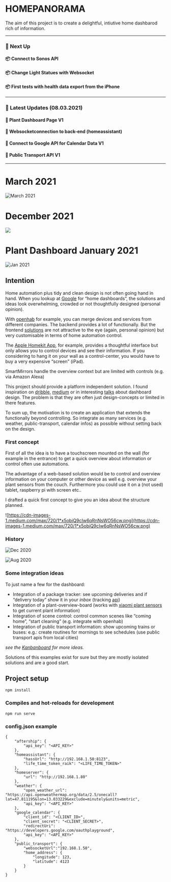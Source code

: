 # HOMEPANORAMA

The aim of this project is to create a delightful, intiutive home dashbarod rich of information.

---

### 🛫 Next Up
#### 📦 Connect to Sonos API
#### 📦 Change Light Statues with Websocket
#### 📦 First tests with health data export from the iPhone

---

### 🛬 Latest Updates (08.03.2021)
#### 🎉 Plant Dashboard Page V1  
#### 🎉 Websocketconnection to back-end (homeassistant)
#### 🎉 Connect to Google API for Calendar Data V1 
#### 🎉 Public Transport API V1

---
# March 2021
![March 2021](/doc/current_status_march_2021.png?)
# December 2021
![](/doc/current_status_december_2020.png?)
# Plant Dashboard January 2021
![Jan 2021](doc/current_statues_plant_dashboard.png?)

## Intention
Home automation plus tidy and clean design is not often going hand in hand. When you lookup at [Google](https://www.google.com/search?q=home+dashboard&source=lnms&tbm=isch&sa=X&ved=2ahUKEwjf4JDPxrrpAhUHyaQKHaLNCPAQ_AUoAXoECAwQAw&biw=1309&bih=717) for “home dashboards”, the solutions and ideas look overwhelming, crowded or not thoughtfully designed (personal opinion).

With [openhab](https://www.openhab.org/) for example, you can merge devices and services from different companies. The backend provides a lot of functionally. But the frontend [solutions](https://www.openhab.org/docs/configuration/habpanel.html) are not attractive to the eye (again, personal opinion) but very customisable in terms of home automation control.

The [Apple Homekit App](https://support.apple.com/library/content/dam/edam/applecare/images/de_DE/macos/macos-mojave-ios12-macbook-iphone-x-home-app-notifications-hero-crop.jpg), for example, provides a thoughtful interface but only allows you to control devices and see their information. If you considering to hang it on your wall as a control-center, you would have to buy a very expensive “screen” (iPad).

SmartMirrors handle the overview context but are limited with controls (e.g. via Amazon Alexa)

This project should provide a platform independent solution. I found inspiration on [dribble](https://dribbble.com/9raik/collections/2054777-HomeApp), [medium](https://onezero.medium.com/the-morning-paper-revisited-35b407822494) or in interesting [talks](https://www.youtube.com/watch?v=aZZCZpc0AcY) about dashboard design. The problem is that they are often just design-concepts or limited in there features.

To sum up, the motivation is to create an application that extends the functionally beyond controlling. So integrate as many services (e.g. weather, public-transport, calendar infos) as possible without setting back on the design.



### First concept

First of all the idea is to have a touchscreen mounted on the wall (for example in the entrance) to get a quick overview about information or control often use automations.

The advantage of a web-based solution would be to control and overview information on your computer or other device as well e.g. overview your plant sensors from the couch. Furthermore you could use it on a (not used) tablet, raspberry pi with screen etc..

I drafted a quick first concept to give you an idea about the structure planned.

![https://cdn-images-1.medium.com/max/720/1*x5obiQ9cIw6qRnNsWO56cw.png](https://cdn-images-1.medium.com/max/720/1*x5obiQ9cIw6qRnNsWO56cw.png)

### History

![Dec 2020](/doc/current_status_december_2020.png?)

![Aug 2020](/doc/current_statues.png?)

### Some integration ideas

To just name a few for the dashboard:

- Integration of a package tracker: see upcoming deliveries and if “delivery today” show it in your *inbox* (tracking [api](https://extcall.17track.net/de))
- Integration of a plant-overview-board (works with [xiaomi plant sensors](https://de.gearbest.com/other-garden-supplies/pp_373947.html) to get current plant information)
- Integration of scene control: control common scenes like “coming home”, “start cleaning” (e.g. integrate with openhab)
- Integration of public transport information: show upcoming trains or buses: e.g.: create routines for mornings to see schedules (use public transport apis from local cities)

*see the [Kanbanboard](https://github.com/raikm/homepanorama/projects/2) for more ideas.*

Solutions of this examples exist for sure but they are mostly isolated solutions and are a good start.

## Project setup
```
npm install
```

### Compiles and hot-reloads for development
```
npm run serve
```

### config.json example

```
{
    "aftership": {
        "api_key": "<API_KEY>"
    },
    "homeassistant": {
        "hassUrl": "http://192.168.1.50:8123",
        "life_time_token_raik": "<LIFE_TIME_TOKEN>"
    },
    "homeserver": {
        "url": "http://192.168.1.80"
    },
    "weather": {
        "open_weather_url": "https://api.openweathermap.org/data/2.5/onecall?lat=47.811195&lon=13.033229&exclude=minutely&units=metric",
        "api_key": "<API_KEY>"
    },
    "google_calendar": {
        "client_id": "<CLIENT_ID>",
        "client_secret": "<CLIENT_SECRET>",
        "redirectUri": "https://developers.google.com/oauthplayground",
        "api_key": "<API_KEY>"
    },
    "public_transport": {
        "websocketUrl":"192.168.1.50",
        "home_address": {
            "longitude": 123,
            "latitude": 4123
        }
    }
}
```
